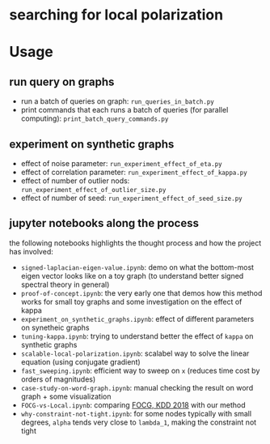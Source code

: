 # searching for local polarization


# Usage

## run query on graphs

- run a batch of queries on graph: `run_queries_in_batch.py`
- print commands that each runs a batch of queries (for parallel computing): `print_batch_query_commands.py`


## experiment on synthetic graphs

- effect of noise parameter: `run_experiment_effect_of_eta.py`
- effect of correlation parameter: `run_experiment_effect_of_kappa.py`
- effect of number of outlier nods: `run_experiment_effect_of_outlier_size.py`
- effect of number of seed: `run_experiment_effect_of_seed_size.py`

## jupyter notebooks along the process

the following notebooks highlights the thought process and how the project has involved:

- `signed-laplacian-eigen-value.ipynb`: demo on what the bottom-most eigen vector looks like on a toy graph (to understand better signed spectral theory in general)
- `proof-of-concept.ipynb`: the very early one that demos how this method works for small toy graphs and some investigation on the effect of kappa
- `experiment_on_synthetic_graphs.ipynb`: effect of different parameters on synetheic graphs
- `tuning-kappa.ipynb`: trying to understand better the effect of `kappa` on synthetic graphs
- `scalable-local-polarization.ipynb`: scalabel way to solve the linear equation (using conjugate gradient)
- `fast_sweeping.ipynb`: efficient way to sweep on `x` (reduces time cost by orders of magnitudes)
- `case-study-on-word-graph.ipynb`: manual checking the result on word graph + some visualization
- `FOCG-vs-Local.ipynb`: comparing [FOCG, KDD 2018](https://dl.acm.org/citation.cfm?id=2939672.2939855) with our method
- `why-constraint-not-tight.ipynb`: for some nodes typically with small degrees, `alpha` tends very close to `lambda_1`, making the constraint not tight